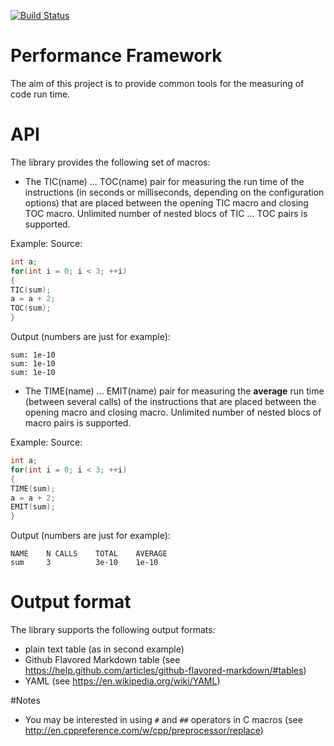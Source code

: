[![Build Status](https://travis-ci.org/sergregory/PerfTools.svg)](https://travis-ci.org/sergregory/PerfTools)# Performance Framework The aim of this project is to provide common tools for the measuring of code run time.# APIThe library provides the following set of macros:- The TIC(name) ... TOC(name) pair for measuring the run time of the instructions (in seconds or milliseconds, depending on the configuration options) that are placed between the opening TIC macro and closing TOC macro. Unlimited number of nested blocs of TIC ... TOC pairs is supported.Example:Source:```cppint a;for(int i = 0; i < 3; ++i){TIC(sum);a = a + 2;TOC(sum);}```Output (numbers are just for example):```sum: 1e-10 sum: 1e-10sum: 1e-10```- The TIME(name) ... EMIT(name) pair for measuring the __average__ run time (between several calls) of the instructions that are placed between the opening macro and closing macro. Unlimited number of nested blocs of macro pairs is supported.Example:Source:```cppint a;for(int i = 0; i < 3; ++i){TIME(sum);a = a + 2;EMIT(sum);}```Output (numbers are just for example):```NAME    N CALLS    TOTAL    AVERAGEsum     3          3e-10    1e-10```# Output formatThe library supports the following output formats:- plain text table (as in second example)- Github Flavored Markdown table (see https://help.github.com/articles/github-flavored-markdown/#tables)- YAML (see https://en.wikipedia.org/wiki/YAML)#Notes- You may be interested in using `#` and `##` operators in C macros (see http://en.cppreference.com/w/cpp/preprocessor/replace)